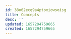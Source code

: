 ```yaml
---
id: 38o62ecq9a4ptoxiowsoisg
title: Concepts
desc: ''
updated: 1657294759665
created: 1657294759665
---
```

